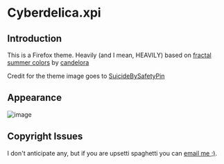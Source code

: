 # Cyberdelica.xpi
## Introduction
This is a Firefox theme. Heavily (and I mean, HEAVILY) based on [fractal summer colors](https://addons.mozilla.org/en-US/firefox/addon/fractal-summer-colors/) by [candelora](https://addons.mozilla.org/en-US/firefox/user/5437627/)

Credit for the theme image goes to [SuicideBySafetyPin](https://outgoing.prod.mozaws.net/v1/1d579aafdcf1863f007f37b28b600586e7a597090c58bfb0dc5a16ce6de024f3/https%3A//www.deviantart.com/suicidebysafetypin/art/Summer-Colors-217073954)

## Appearance
![image](https://user-images.githubusercontent.com/25161597/129781141-52c517cd-cff6-4018-9fb7-e32f51faa2ea.png)

## Copyright Issues
I don't anticipate any, but if you are upsetti spaghetti you can [email me ;)](mailto:adamhb321@gmail.com?subject=[Copyright%20Infringement%20Notice]%20You%20Are%20Stealing%20MY%20Stolen%20Work&body=Unless%20you're%20SuicideBySafetyPin%20you%20have%20no%20grounds.).

